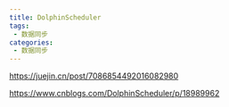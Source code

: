 ```yaml
---
title: DolphinScheduler
tags:
 - 数据同步
categories: 
 - 数据同步
---
```




https://juejin.cn/post/7086854492016082980

https://www.cnblogs.com/DolphinScheduler/p/18989962